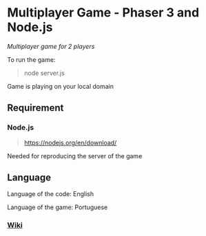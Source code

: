 # Multiplayer Game - Phaser 3 and Node.js

*Multiplayer game for 2 players*

To run the game:

>node server.js

Game is playing on your local domain

## Requirement

### Node.js

> https://nodejs.org/en/download/

Needed for reproducing the server of the game

## Language

Language of the code: English

Language of the game: Portuguese


### [Wiki](https://github.com/tmsl9/multiplayer-game/wiki)

